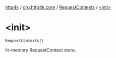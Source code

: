 [http4k](../../index.md) / [org.http4k.core](../index.md) / [RequestContexts](index.md) / [&lt;init&gt;](./-init-.md)

# &lt;init&gt;

`RequestContexts()`

In-memory RequestContext store.

